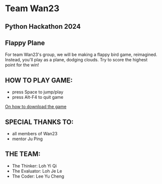 # Team Wan23
## Python Hackathon 2024
## Flappy Plane

For team Wan23's group, we will be making a flappy bird game, reimagined. Instead, you'll play as a plane, dodging clouds. Try to score the highest point for the win!

## HOW TO PLAY GAME:
- press Space to jump/play
- press Alt-F4 to quit game

[On how to download the game](https://github.com/diamondex187/pythonhackathon2024/wiki/HOW-TO-DOWNLOAD-AND-OPEN-THE-GAME:)

## SPECIAL THANKS TO:
- all members of Wan23
- mentor Ju Ping

## THE TEAM:
- The Thinker: Loh Yi Qi
- The Evaluator: Loh Je Le
- The Coder: Lee Yu Cheng
